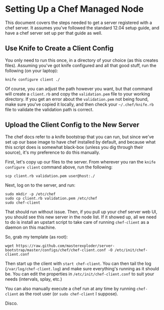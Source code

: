 # Setting Up a Chef Managed Node

This document covers the steps needed to get a server registered with a chef server. It assumes you've followed the standard 12.04 setup guide, and have a chef server set up per that guide as well.

## Use Knife to Create a Client Config

You only need to run this once, in a directory of your choice (as this creates files). Assuming you've got knife configured and all that good stuff, run the following (on your laptop):

    knife configure client ./
    
Of course, you can adjust the path however you want, but that command will create a `client.rb` and copy the `validation.pem` file to your working directory. If you get an error about the `validation.pem` not being found, make sure you've copied it locally, and then check your `~/.chef/knife.rb` file to validate the validation path is correct.

## Upload the Client Config to the New Server

The chef docs refer to a knife bootstrap that you can run, but since we've set up our base image to have chef installed by default, and because what this script does is somewhat black-box (unless you dig through their source), it's my preference to do this manually.

First, let's copy up our files to the server. From wherever you ran the `knife configure client` command above, run the following:

    scp client.rb validation.pem user@host:./

Next, log on to the server, and run:

    sudo mkdir -p /etc/chef
    sudo cp client.rb validation.pem /etc/chef
    sudo chef-client
    
That should run without issue. Then, if you pull up your chef server web UI, you should see this new server in the node list. If it showed up, all we need to do is install an upstart script to take care of running `chef-client` as a daemon on this machine.

So, grab my template (as root):

    wget https://raw.github.com/masterexploder/server-bootstrap/master/configs/chef/chef-client.conf -O /etc/init/chef-client.conf
    
Then start up the client with `start chef-client`. You can then tail the log (`/var/log/chef-client.log`) and make sure everything's running as it should be. You can edit the properties in `/etc/init/chef-client.conf` to suit your needs (intervals, splay, etc.)

You can also manually execute a chef run at any time by running `chef-client` as the root user (or `sudo chef-client` I suppose).

Disco.


    